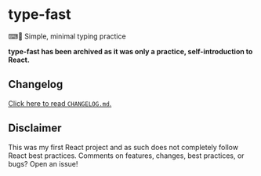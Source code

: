 # type-fast

⌨💨 Simple, minimal typing practice

**type-fast has been archived as it was only a practice, self-introduction to React.**

## Changelog

[Click here to read `CHANGELOG.md`.](/CHANGELOG.md)

## Disclaimer

This was my first React project and as such does not completely follow React
best practices. Comments on features, changes, best practices, or bugs? Open an
issue!
